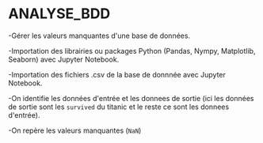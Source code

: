 # ANALYSE_BDD
-Gérer les valeurs manquantes d'une  base de données.

-Importation des librairies ou packages Python (Pandas, Nympy, Matplotlib, Seaborn) avec Jupyter Notebook. 

-Importation des fichiers .csv de la base de donnnée avec Jupyter Notebook.

-On identifie les données d'entrée et les donnees de sortie (ici les données de sortie sont les `survived` du titanic et le reste ce sont les donnees d'entrée).

-On repère les valeurs manquantes (`NaN`)
